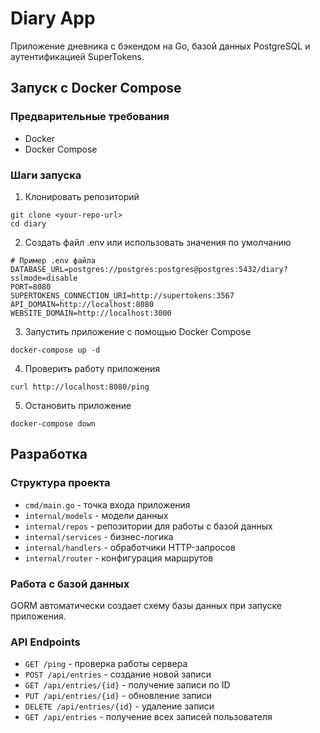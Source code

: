 # Diary App

Приложение дневника с бэкендом на Go, базой данных PostgreSQL и аутентификацией SuperTokens.

## Запуск с Docker Compose

### Предварительные требования
- Docker
- Docker Compose

### Шаги запуска

1. Клонировать репозиторий
```
git clone <your-repo-url>
cd diary
```

2. Создать файл .env или использовать значения по умолчанию
```
# Пример .env файла
DATABASE_URL=postgres://postgres:postgres@postgres:5432/diary?sslmode=disable
PORT=8080
SUPERTOKENS_CONNECTION_URI=http://supertokens:3567
API_DOMAIN=http://localhost:8080
WEBSITE_DOMAIN=http://localhost:3000
```

3. Запустить приложение с помощью Docker Compose
```
docker-compose up -d
```

4. Проверить работу приложения
```
curl http://localhost:8080/ping
```

5. Остановить приложение
```
docker-compose down
```

## Разработка

### Структура проекта
- `cmd/main.go` - точка входа приложения
- `internal/models` - модели данных
- `internal/repos` - репозитории для работы с базой данных
- `internal/services` - бизнес-логика
- `internal/handlers` - обработчики HTTP-запросов
- `internal/router` - конфигурация маршрутов

### Работа с базой данных
GORM автоматически создает схему базы данных при запуске приложения.

### API Endpoints
- `GET /ping` - проверка работы сервера
- `POST /api/entries` - создание новой записи
- `GET /api/entries/{id}` - получение записи по ID
- `PUT /api/entries/{id}` - обновление записи
- `DELETE /api/entries/{id}` - удаление записи
- `GET /api/entries` - получение всех записей пользователя
